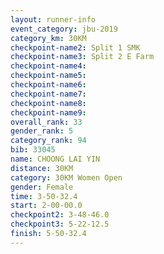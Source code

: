 ```yaml
---
layout: runner-info 
event_category: jbu-2019 
category_km: 30KM 
checkpoint-name2: Split 1 SMK 
checkpoint-name3: Split 2 E Farm 
checkpoint-name4: 
checkpoint-name5: 
checkpoint-name6: 
checkpoint-name7: 
checkpoint-name8: 
checkpoint-name9: 
overall_rank: 33
gender_rank: 5
category_rank: 94
bib: 33045
name: CHOONG LAI YIN
distance: 30KM
category: 30KM Women Open
gender: Female
time: 3-50-32.4
start: 2-00-00.0
checkpoint2: 3-48-46.0
checkpoint3: 5-22-12.5
finish: 5-50-32.4
---
```

